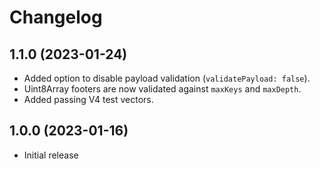 # Changelog

## 1.1.0 (2023-01-24)

- Added option to disable payload validation (`validatePayload: false`).
- Uint8Array footers are now validated against `maxKeys` and `maxDepth`.
- Added passing V4 test vectors.

## 1.0.0 (2023-01-16)

- Initial release
